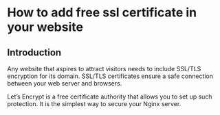 # How to add free ssl certificate in your website

## Introduction
Any website that aspires to attract visitors needs to include SSL/TLS encryption for its domain. SSL/TLS certificates ensure a safe connection between your web server and browsers.

Let’s Encrypt is a free certificate authority that allows you to set up such protection. It is the simplest way to secure your Nginx server.
